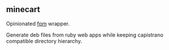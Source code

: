## minecart

Opinionated [fpm](https://github.com/jordansissel/fpm) wrapper.

Generate deb files from ruby web apps while keeping capistrano compatible directory hierarchy.
